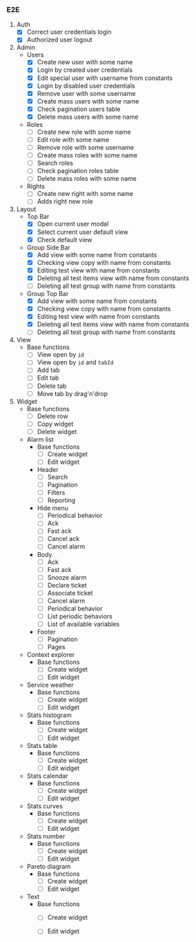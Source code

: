 ### E2E

1. Auth
	- [x] Correct user credentials login
	- [x] Authorized user logout
2. Admin
	* Users
		- [x] Create new user with some name
		- [x] Login by created user credentials
		- [x] Edit special user with username from constants
		- [x] Login by disabled user credentials
		- [x] Remove user with some username
		- [x] Create mass users with some name
		- [x] Check pagination users table
		- [x] Delete mass users with some name
	* Roles
		- [ ] Create new role with some name
		- [ ] Edit role with some name
		- [ ] Remove role with some username
		- [ ] Create mass roles with some name
		- [ ] Search roles
		- [ ] Check pagination roles table
		- [ ] Delete mass roles with some name
	* Rights
		- [ ] Create new right with some name
		- [ ] Adds right new role
3. Layout
	* Top Bar
		- [x] Open current user modal
		- [x] Select current user default view
		- [x] Check default view
	* Group Side Bar
		- [x] Add view with some name from constants
		- [x] Checking view copy with name from constants
		- [x] Editing test view with name from constants
		- [x] Deleting all test items view with name from constants
		- [ ] Deleting all test group with name from constants
	* Group Top Bar
		- [x] Add view with some name from constants
		- [x] Checking view copy with name from constants
		- [x] Editing test view with name from constants
		- [x] Deleting all test items view with name from constants
		- [ ] Deleting all test group with name from constants
4. View
	* Base functions
		- [ ] View open by `id`
		- [ ] View open by `id` and `tabId`
		- [ ] Add tab
		- [ ] Edit tab
		- [ ] Delete tab
		- [ ] Move tab by drag'n'drop
5. Widget
	* Base functions
		- [ ] Delete row
		- [ ] Copy widget
		- [ ] Delete widget
	* Alarm list
		* Base functions
			- [ ] Create widget
			- [ ] Edit widget
		* Header
			- [ ] Search
			- [ ] Pagination
			- [ ] Filters
			- [ ] Reporting
		* Hide menu
			- [ ] Periodical behavior
			- [ ] Ack
			- [ ] Fast ack
			- [ ] Cancel ack
			- [ ] Cancel alarm
		* Body
			- [ ] Ack
			- [ ] Fast ack
			- [ ] Snooze alarm
			- [ ] Declare ticket
			- [ ] Associate ticket
			- [ ] Cancel alarm
			- [ ] Periodical behavior
			- [ ] List periodic behaviors
			- [ ] List of available variables
		* Footer
			- [ ] Pagination
			- [ ] Pages
	* Context explorer
		* Base functions
			- [ ] Create widget
			- [ ] Edit widget
	* Service weather
		* Base functions
			- [ ] Create widget
			- [ ] Edit widget
	* Stats histogram
		* Base functions
			- [ ] Create widget
			- [ ] Edit widget
	* Stats table
		* Base functions
			- [ ] Create widget
			- [ ] Edit widget
	* Stats calendar
		* Base functions
			- [ ] Create widget
			- [ ] Edit widget
	* Stats curves
		* Base functions
			- [ ] Create widget
			- [ ] Edit widget
	* Stats number
		* Base functions
			- [ ] Create widget
			- [ ] Edit widget
	* Pareto diagram
		* Base functions
			- [ ] Create widget
			- [ ] Edit widget
	* Text
		* Base functions
			- [ ] Create widget
			- [ ] Edit widget


